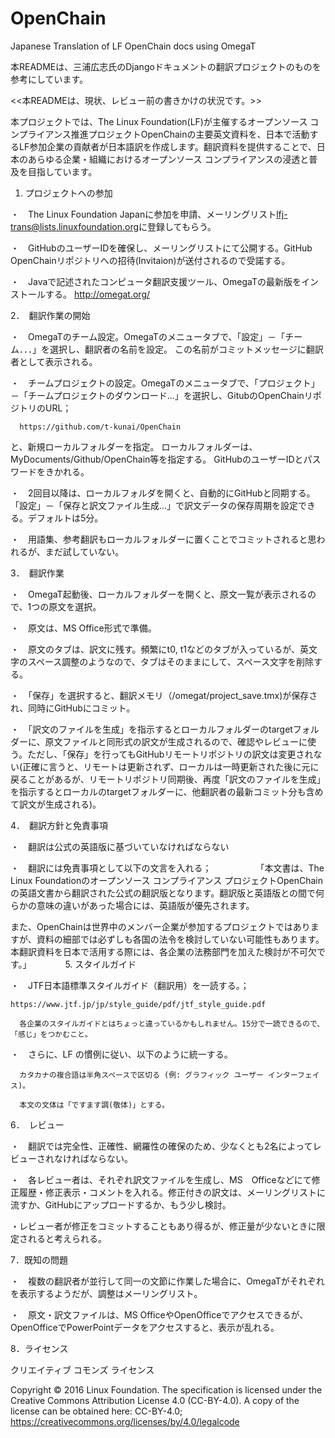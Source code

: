 # OpenChain
Japanese Translation of LF OpenChain docs using OmegaT

本READMEは、三浦広志氏のDjangoドキュメントの翻訳プロジェクトのものを参考にしています。

<<本READMEは、現状、レビュー前の書きかけの状況です。>>

本プロジェクトでは、The Linux Foundation(LF)が主催するオープンソース コンプライアンス推進プロジェクトOpenChainの主要英文資料を、日本で活動するLF参加企業の貢献者が日本語訳を作成します。翻訳資料を提供することで、日本のあらゆる企業・組織におけるオープンソース コンプライアンスの浸透と普及を目指しています。


1. プロジェクトへの参加

  ・　The Linux Foundation Japanに参加を申請、メーリングリスト<lfj-trans@lists.linuxfoundation.org>に登録してもらう。
  
  ・　GitHubのユーザーIDを確保し、メーリングリストにて公開する。GitHub OpenChainリポジトリへの招待(Invitaion)が送付されるので受諾する。
  
  ・　Javaで記述されたコンピュータ翻訳支援ツール、OmegaTの最新版をインストールする。 http://omegat.org/
  

2．　翻訳作業の開始

  ・　OmegaTのチーム設定。OmegaTのメニュータブで、「設定」－「チーム．．．」を選択し、翻訳者の名前を設定。 この名前がコミットメッセージに翻訳者として表示される。

  ・　チームプロジェクトの設定。OmegaTのメニュータブで、「プロジェクト」－「チームプロジェクトのダウンロード...」を選択し、GitubのOpenChainリポジトリのURL；

      https://github.com/t-kunai/OpenChain
      
  と、新規ローカルフォルダーを指定。 ローカルフォルダーは、MyDocuments/Github/OpenChain等を指定する。 GitHubのユーザーIDとパスワードをきかれる。

  ・　2回目以降は、ローカルフォルダを開くと、自動的にGitHubと同期する。「設定」－「保存と訳文ファイル生成...」で訳文データの保存周期を設定できる。デフォルトは5分。
  
  ・　用語集、参考翻訳もローカルフォルダーに置くことでコミットされると思われるが、まだ試していない。
  
3．　翻訳作業

  ・　OmegaT起動後、ローカルフォルダーを開くと、原文一覧が表示されるので、1つの原文を選択。
  
  ・　原文は、MS Office形式で準備。 

  ・　原文のタブは、訳文に残す。頻繁にt0, t1などのタブが入っているが、英文字のスペース調整のようなので、タブはそのままにして、スペース文字を削除する。
  
  ・　「保存」を選択すると、翻訳メモリ（/omegat/project_save.tmx)が保存され、同時にGitHubにコミット。

  ・　「訳文のファイルを生成」を指示するとローカルフォルダーのtargetフォルダーに、原文ファイルと同形式の訳文が生成されるので、確認やレビューに使う。ただし、「保存」を行ってもGitHubリモートリポジトリの訳文は変更されない(正確に言うと、リモートは更新されず、ローカルは一時更新された後に元に戻ることがあるが、リモートリポジトリ同期後、再度「訳文のファイルを生成」を指示するとローカルのtargetフォルダーに、他翻訳者の最新コミット分も含めて訳文が生成される)。
  
4．　翻訳方針と免責事項

  ・　翻訳は公式の英語版に基づいていなければならない
  
  ・　翻訳には免責事項として以下の文言を入れる；
　　
　　　「本文書は、The Linux Foundationのオープンソース コンプライアンス プロジェクトOpenChainの英語文書から翻訳された公式の翻訳版となります。翻訳版と英語版との間で何らかの意味の違いがあった場合には、英語版が優先されます。
   
   また、OpenChainは世界中のメンバー企業が参加するプロジェクトではありますが、資料の細部では必ずしも各国の法令を検討していない可能性もあります。本翻訳資料を日本で活用する際には、各企業の法務部門を加えた検討が不可欠です。」
　
　　
5. スタイルガイド

  ・　JTF日本語標準スタイルガイド（翻訳用）を一読する。；
  
    https://www.jtf.jp/jp/style_guide/pdf/jtf_style_guide.pdf
  
      各企業のスタイルガイドとはちょっと違っているかもしれません。15分で一読できるので、「感じ」をつかむこと。 
      
  ・　さらに、LF の慣例に従い、以下のように統一する。
  
      カタカナの複合語は半角スペースで区切る (例: グラフィック ユーザー インターフェイス)。
      
      本文の文体は「ですます調(敬体)」とする。
  
6．　レビュー

  ・　翻訳では完全性、正確性、網羅性の確保のため、少なくとも2名によってレビューされなければならない。

  ・　各レビュー者は、それぞれ訳文ファイルを生成し、MS　Officeなどにて修正履歴・修正表示・コメントを入れる。修正付きの訳文は、メーリングリストに流すか、GitHubにアップロードするか、もう少し検討。
  
  ・レビュー者が修正をコミットすることもあり得るが、修正量が少ないときに限定されると考えられる。
  
7．既知の問題

  ・　複数の翻訳者が並行して同一の文節に作業した場合に、OmegaTがそれぞれを表示するようだが、調整はメーリングリスト。
  
  ・　原文・訳文ファイルは、MS OfficeやOpenOfficeでアクセスできるが、OpenOfficeでPowerPointデータをアクセスすると、表示が乱れる。
 
8．ライセンス

  クリエイティブ コモンズ ライセンス
  
  Copyright © 2016 Linux Foundation. The specification is licensed under the Creative Commons Attribution License 4.0 (CC-BY-4.0). A copy of the license can be obtained here: CC-BY-4.0; 
  https://creativecommons.org/licenses/by/4.0/legalcode


